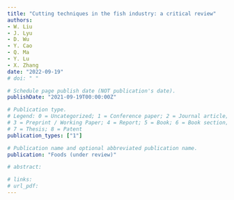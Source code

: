 ```yaml
---
title: "Cutting techniques in the fish industry: a critical review"
authors: 
- W. Liu
- J. Lyu
- D. Wu
- Y. Cao
- Q. Ma
- Y. Lu
- X. Zhang
date: "2022-09-19"
# doi: " "

# Schedule page publish date (NOT publication's date).
publishDate: "2021-09-19T00:00:00Z"

# Publication type.
# Legend: 0 = Uncategorized; 1 = Conference paper; 2 = Journal article;
# 3 = Preprint / Working Paper; 4 = Report; 5 = Book; 6 = Book section;
# 7 = Thesis; 8 = Patent
publication_types: ["1"]

# Publication name and optional abbreviated publication name.
publication: "Foods (under review)"

# abstract: 

# links:
# url_pdf:
---
```

